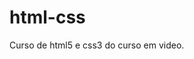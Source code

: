 # html-css
 Curso de html5 e css3 do curso em video.

<a href="danieldeolindo.github.io/html-css/desafios/desafio010">